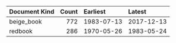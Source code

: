 | Document Kind   |   Count | Earliest   | Latest     |
|:----------------|--------:|:-----------|:-----------|
| beige_book      |     772 | 1983-07-13 | 2017-12-13 |
| redbook         |     286 | 1970-05-26 | 1983-05-24 |